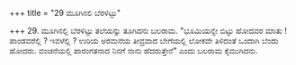 +++
title = "29 ಮೂಗಿನಲಿ ಬೆರಳಿಟ್ಟು"

+++
29. ಮೂಗಿನಲ್ಲಿ ಬೆರಳಿಟ್ಟು ತಲೆಯನ್ನು ತೂಗಿದನು ಬಲರಾಮ. "ಭೂಮಿಯನ್ನೇ ಬಿಟ್ಟು ಹೋದವರ ಮಾತು ! ಪಾಂಡವರೆಲ್ಲಿ ? ಇವಳೆಲ್ಲಿ ? ಉರಿಯ ಅರಮನೆಯ ತೀವ್ರವಾದ ಬೇಗೆಯಲ್ಲಿ ಲೋಕವೇ ತಿಳಿದಂತೆ ಒಂದಾಗಿ ಬೆಂದು ಹೋದರು. ವಂಚನೆಯಲ್ಲಿ ಪಾರಂಗತನಾದ ನಿನಗೆ ನಾನು ಹೆದರುತ್ತೇನೆ" ಎಂದು ಬಲರಾಮ ಕೈಮುಗಿದನು.